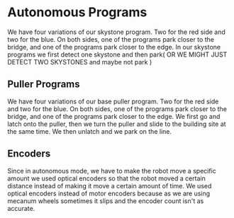 # Autonomous Programs #

We have four variations of our skystone program. Two for the red side and two for the blue. On both sides, one of the programs park closer to the bridge, and one of the programs park closer to the edge. In our skystone programs we first detect one skystone and then park( OR WE MIGHT JUST DETECT TWO SKYSTONES and maybe not park )

## Puller Programs ##
We have four variations of our base puller program. Two for the red side and two for the blue. On both sides, one of the programs park closer to the bridge, and one of the programs park closer to the edge. We first go and latch onto the puller, then we turn the puller and slide to the building site at the same time. We then unlatch and we park on the line. 

## Encoders ##

Since in autonomous mode, we have to make the robot move a specific amount we used optical encoders so that the robot moved a certain distance instead of making it move a certain amount of time. We used optical encoders instead of motor encoders because as we are using mecanum wheels sometimes it slips and the encoder count isn't as accurate. 


